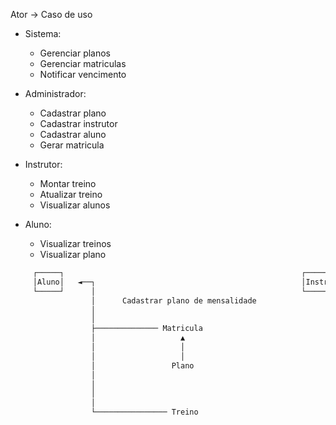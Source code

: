 

Ator -> Caso de uso

- Sistema:
    - Gerenciar planos
    - Gerenciar matriculas
    - Notificar vencimento

- Administrador:
    - Cadastrar plano
    - Cadastrar instrutor
    - Cadastrar aluno
    - Gerar matricula

- Instrutor:
    - Montar treino
    - Atualizar treino
    - Visualizar alunos

- Aluno:
    - Visualizar treinos
    - Visualizar plano


                           
```txt
     ┌─────┐                                                     ┌─────────┐
     │Aluno│   ◄──┐                                              │Instrutor│
     └─────┘      │                                              └─────────┘
                  │      Cadastrar plano de mensalidade  
                  │
                  │
                  ├────────────── Matricula
                  │                   ▲
                  │                   │
                  │                   │
                  │                 Plano
                  │
                  │
                  │
                  │
                  └──────────────── Treino
```




